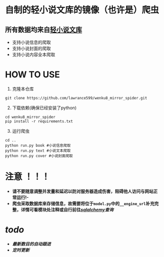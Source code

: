 # 自制的轻小说文库的镜像（也许是）爬虫
## 所有数据均来自[轻小说文库](https://www.wenku8.net/)
- 支持小说信息的爬取
- 支持小说封面的爬取
- 支持小说内容全本爬取
# HOW TO USE
1. 克隆本仓库
```
git clone https://github.com/lawrance599/wenku8_mirror_spider.git
```
2. 下载依赖(确保已经安装了python)
```
cd wenku8_mirror_spider
pip install -r requirements.txt
```
3. 运行爬虫
```
cd ..
python run.py book #小说信息爬取
python run.py text #小说文本爬取
python run.py cover #小说封面爬取 
```
# <b>注意 ！！！<b>
- 请<b>不要<b>随意调整并发量和延迟以防对服务器造成伤害，<b>阻碍他人访问与网站正常运行!<b>-
- 爬虫采取数据库来存储信息，故需要将位于`model.py`中的`__engine_url`补充完整，详情可看模块处注释或自行前往<i>[sqlalchemy](https://www.sqlalchemy.org/)<i>查询
# todo
- 最新数目的自动跟进
- 定时更新
